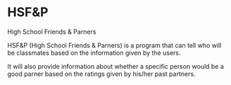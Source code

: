 # HSF&P
 
 High School Friends & Parners

HSF&P (High School Friends & Parners) is a program that can tell who will be classmates based on the information given by the users. 

It will also provide information about whether a specific person would be a good parner based on the ratings given by his/her past partners. 